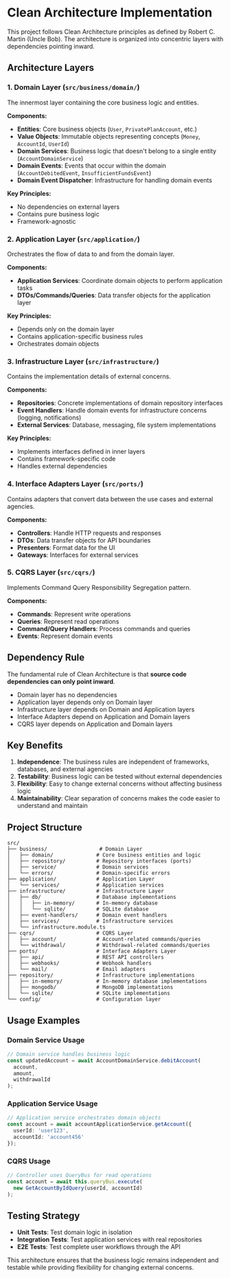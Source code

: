 # Clean Architecture Implementation

This project follows Clean Architecture principles as defined by Robert C. Martin (Uncle Bob). The architecture is organized into concentric layers with dependencies pointing inward.

## Architecture Layers

### 1. Domain Layer (`src/business/domain/`)
The innermost layer containing the core business logic and entities.

**Components:**
- **Entities**: Core business objects (`User`, `PrivatePlanAccount`, etc.)
- **Value Objects**: Immutable objects representing concepts (`Money`, `AccountId`, `UserId`)
- **Domain Services**: Business logic that doesn't belong to a single entity (`AccountDomainService`)
- **Domain Events**: Events that occur within the domain (`AccountDebitedEvent`, `InsufficientFundsEvent`)
- **Domain Event Dispatcher**: Infrastructure for handling domain events

**Key Principles:**
- No dependencies on external layers
- Contains pure business logic
- Framework-agnostic

### 2. Application Layer (`src/application/`)
Orchestrates the flow of data to and from the domain layer.

**Components:**
- **Application Services**: Coordinate domain objects to perform application tasks
- **DTOs/Commands/Queries**: Data transfer objects for the application layer

**Key Principles:**
- Depends only on the domain layer
- Contains application-specific business rules
- Orchestrates domain objects

### 3. Infrastructure Layer (`src/infrastructure/`)
Contains the implementation details of external concerns.

**Components:**
- **Repositories**: Concrete implementations of domain repository interfaces
- **Event Handlers**: Handle domain events for infrastructure concerns (logging, notifications)
- **External Services**: Database, messaging, file system implementations

**Key Principles:**
- Implements interfaces defined in inner layers
- Contains framework-specific code
- Handles external dependencies

### 4. Interface Adapters Layer (`src/ports/`)
Contains adapters that convert data between the use cases and external agencies.

**Components:**
- **Controllers**: Handle HTTP requests and responses
- **DTOs**: Data transfer objects for API boundaries
- **Presenters**: Format data for the UI
- **Gateways**: Interfaces for external services

### 5. CQRS Layer (`src/cqrs/`)
Implements Command Query Responsibility Segregation pattern.

**Components:**
- **Commands**: Represent write operations
- **Queries**: Represent read operations
- **Command/Query Handlers**: Process commands and queries
- **Events**: Represent domain events

## Dependency Rule

The fundamental rule of Clean Architecture is that **source code dependencies can only point inward**. 

- Domain layer has no dependencies
- Application layer depends only on Domain layer
- Infrastructure layer depends on Domain and Application layers
- Interface Adapters depend on Application and Domain layers
- CQRS layer depends on Application and Domain layers

## Key Benefits

1. **Independence**: The business rules are independent of frameworks, databases, and external agencies
2. **Testability**: Business logic can be tested without external dependencies
3. **Flexibility**: Easy to change external concerns without affecting business logic
4. **Maintainability**: Clear separation of concerns makes the code easier to understand and maintain

## Project Structure

```
src/
├── business/                 # Domain Layer
│   ├── domain/              # Core business entities and logic
│   ├── repository/          # Repository interfaces (ports)
│   ├── service/             # Domain services
│   └── errors/              # Domain-specific errors
├── application/             # Application Layer
│   └── services/            # Application services
├── infrastructure/          # Infrastructure Layer
│   ├── db/                  # Database implementations
│   │   ├── in-memory/       # In-memory database
│   │   └── sqlite/          # SQLite database
│   ├── event-handlers/      # Domain event handlers
│   ├── services/            # Infrastructure services
│   └── infrastructure.module.ts
├── cqrs/                    # CQRS Layer
│   ├── account/             # Account-related commands/queries
│   └── withdrawal/          # Withdrawal-related commands/queries
├── ports/                   # Interface Adapters Layer
│   ├── api/                 # REST API controllers
│   ├── webhooks/            # Webhook handlers
│   └── mail/                # Email adapters
├── repository/              # Infrastructure implementations
│   ├── in-memory/           # In-memory database implementations
│   ├── mongodb/             # MongoDB implementations
│   └── sqlite/              # SQLite implementations
└── config/                  # Configuration layer
```

## Usage Examples

### Domain Service Usage
```typescript
// Domain service handles business logic
const updatedAccount = await AccountDomainService.debitAccount(
  account, 
  amount, 
  withdrawalId
);
```

### Application Service Usage
```typescript
// Application service orchestrates domain objects
const account = await accountApplicationService.getAccount({
  userId: 'user123',
  accountId: 'account456'
});
```

### CQRS Usage
```typescript
// Controller uses QueryBus for read operations
const account = await this.queryBus.execute(
  new GetAccountByIdQuery(userId, accountId)
);
```

## Testing Strategy

- **Unit Tests**: Test domain logic in isolation
- **Integration Tests**: Test application services with real repositories
- **E2E Tests**: Test complete user workflows through the API

This architecture ensures that the business logic remains independent and testable while providing flexibility for changing external concerns.
